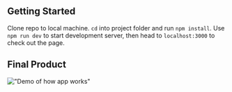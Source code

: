 ## Getting Started

Clone repo to local machine. `cd` into project folder and run `npm install`. Use `npm run dev` to start development server, then head to `localhost:3000` to check out the page.

## Final Product

!["Demo of how app works"](https://github.com/adam-kowalczuk/nextjs-web-curator/blob/main/docs/test.png?raw=true)
